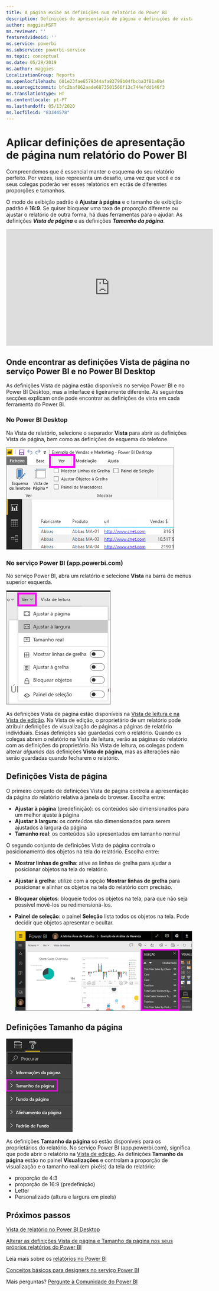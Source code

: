```yaml
---
title: A página exibe as definições num relatório do Power BI
description: Definições de apresentação de página e definições de vista de página num relatório
author: maggiesMSFT
ms.reviewer: ''
featuredvideoid: ''
ms.service: powerbi
ms.subservice: powerbi-service
ms.topic: conceptual
ms.date: 05/29/2019
ms.author: maggies
LocalizationGroup: Reports
ms.openlocfilehash: 601e23fae6579344afa83799b04fbcba3f81a6b4
ms.sourcegitcommit: bfc2baf862aade6873501566f13c744efdd146f3
ms.translationtype: HT
ms.contentlocale: pt-PT
ms.lasthandoff: 05/13/2020
ms.locfileid: "83344578"
---
```

# <a name="apply-page-display-settings-in-a-power-bi-report"></a>Aplicar definições de apresentação de página num relatório do Power BI
Compreendemos que é essencial manter o esquema do seu relatório perfeito. Por vezes, isso representa um desafio, uma vez que você e os seus colegas poderão ver esses relatórios em ecrãs de diferentes proporções e tamanhos. 

O modo de exibição padrão é **Ajustar à página** e o tamanho de exibição padrão é **16:9**. Se quiser bloquear uma taxa de proporção diferente ou ajustar o relatório de outra forma, há duas ferramentas para o ajudar: As definições ***Vista de página*** e as definições ***Tamanho da página***.


<iframe width="560" height="315" src="https://www.youtube.com/embed/5tg-OXzxe2g" frameborder="0" allowfullscreen></iframe>


## <a name="where-to-find-page-view-settings-in-the-power-bi-service-and-power-bi-desktop"></a>Onde encontrar as definições Vista de página no serviço Power BI e no Power BI Desktop
As definições Vista de página estão disponíveis no serviço Power BI e no Power BI Desktop, mas a interface é ligeiramente diferente. As seguintes secções explicam onde pode encontrar as definições de vista em cada ferramenta do Power BI.

### <a name="in-power-bi-desktop"></a>No Power BI Desktop
Na Vista de relatório, selecione o separador **Vista** para abrir as definições Vista de página, bem como as definições de esquema do telefone.

  ![Definições Vista de página do Power BI Desktop](media/power-bi-report-display-settings/power-bi-desktop-view-settings.png)

### <a name="in-the-power-bi-service-apppowerbicom"></a>No serviço Power BI (app.powerbi.com)
No serviço Power BI, abra um relatório e selecione **Vista** na barra de menus superior esquerda.

![Definições Vista de página do serviço](media/power-bi-report-display-settings/power-bi-change-page-view.png)

As definições Vista de página estão disponíveis na [Vista de leitura e na Vista de edição](../consumer/end-user-reading-view.md). Na Vista de edição, o proprietário de um relatório pode atribuir definições de visualização de páginas a páginas de relatório individuais. Essas definições são guardadas com o relatório. Quando os colegas abrem o relatório na Vista de leitura, verão as páginas do relatório com as definições do proprietário. Na Vista de leitura, os colegas podem alterar *algumas* das definições **Vista de página**, mas as alterações não serão guardadas quando fecharem o relatório.

## <a name="page-view-settings"></a>Definições Vista de página
O primeiro conjunto de definições Vista de página controla a apresentação da página do relatório relativa à janela do browser. Escolha entre:

* **Ajustar à página** (predefinição): os conteúdos são dimensionados para um melhor ajuste à página
* **Ajustar à largura**: os conteúdos são dimensionados para serem ajustados à largura da página
* **Tamanho real**: os conteúdos são apresentados em tamanho normal

O segundo conjunto de definições Vista de página controla o posicionamento dos objetos na tela do relatório. Escolha entre:

* **Mostrar linhas de grelha**: ative as linhas de grelha para ajudar a posicionar objetos na tela do relatório.
* **Ajustar à grelha**: utilize com a opção **Mostrar linhas de grelha** para posicionar e alinhar os objetos na tela do relatório com precisão. 
* **Bloquear objetos**: bloqueie todos os objetos na tela, para que não seja possível movê-los ou redimensioná-los.
* **Painel de seleção**: o painel **Seleção** lista todos os objetos na tela. Pode decidir que objetos apresentar e ocultar.

    ![painel de seleção](media/power-bi-report-display-settings/power-bi-selection-pane.png)



## <a name="page-size-settings"></a>Definições Tamanho da página
![alterar as definições Tamanho da página](media/power-bi-report-display-settings/power-bi-page-size.png)

As definições **Tamanho da página** só estão disponíveis para os proprietários do relatório. No serviço Power BI (app.powerbi.com), significa que pode abrir o relatório na [Vista de edição](../consumer/end-user-reading-view.md). As definições **Tamanho da página** estão no painel **Visualizações** e controlam a proporção de visualização e o tamanho real (em pixéis) da tela do relatório:   

* proporção de 4:3
* proporção de 16:9 (predefinição)
* Letter
* Personalizado (altura e largura em pixels)

## <a name="next-steps"></a>Próximos passos
[Vista de relatório no Power BI Desktop](desktop-report-view.md)

[Alterar as definições Vista de página e Tamanho da página nos seus próprios relatórios do Power BI](../consumer/end-user-report-view.md)

Leia mais sobre os [relatórios no Power BI](../consumer/end-user-reports.md)

[Conceitos básicos para designers no serviço Power BI](../fundamentals/service-basic-concepts.md)

Mais perguntas? [Pergunte à Comunidade do Power BI](https://community.powerbi.com/)

